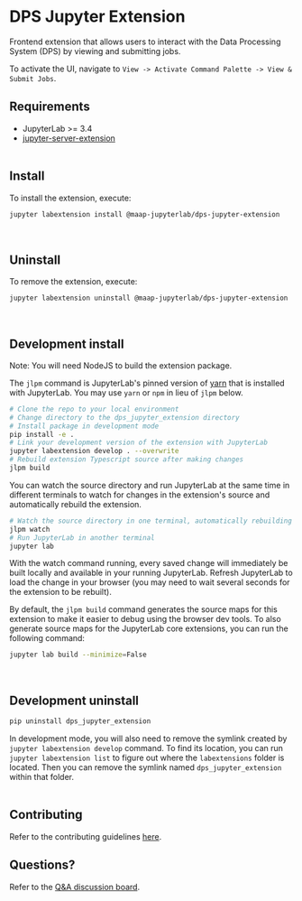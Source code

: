 # DPS Jupyter Extension

Frontend extension that allows users to interact with the Data Processing System (DPS) by viewing and submitting jobs.  

To activate the UI, navigate to `View -> Activate Command Palette -> View & Submit Jobs`.
&nbsp;
## Requirements

- JupyterLab >= 3.4
- [jupyter-server-extension](https://github.com/MAAP-Project/jupyter-server-extension)  
&nbsp;
## Install

To install the extension, execute:

```bash
jupyter labextension install @maap-jupyterlab/dps-jupyter-extension
```  
&nbsp;
## Uninstall

To remove the extension, execute:

```bash
jupyter labextension uninstall @maap-jupyterlab/dps-jupyter-extension
```  
&nbsp;
## Development install

Note: You will need NodeJS to build the extension package.

The `jlpm` command is JupyterLab's pinned version of
[yarn](https://yarnpkg.com/) that is installed with JupyterLab. You may use
`yarn` or `npm` in lieu of `jlpm` below.

```bash
# Clone the repo to your local environment
# Change directory to the dps_jupyter_extension directory
# Install package in development mode
pip install -e .
# Link your development version of the extension with JupyterLab
jupyter labextension develop . --overwrite
# Rebuild extension Typescript source after making changes
jlpm build
```

You can watch the source directory and run JupyterLab at the same time in different terminals to watch for changes in the extension's source and automatically rebuild the extension.

```bash
# Watch the source directory in one terminal, automatically rebuilding when needed
jlpm watch
# Run JupyterLab in another terminal
jupyter lab
```

With the watch command running, every saved change will immediately be built locally and available in your running JupyterLab. Refresh JupyterLab to load the change in your browser (you may need to wait several seconds for the extension to be rebuilt).

By default, the `jlpm build` command generates the source maps for this extension to make it easier to debug using the browser dev tools. To also generate source maps for the JupyterLab core extensions, you can run the following command:

```bash
jupyter lab build --minimize=False
```  
&nbsp;
## Development uninstall

```bash
pip uninstall dps_jupyter_extension
```

In development mode, you will also need to remove the symlink created by `jupyter labextension develop`
command. To find its location, you can run `jupyter labextension list` to figure out where the `labextensions`
folder is located. Then you can remove the symlink named `dps_jupyter_extension` within that folder.  
&nbsp;

## Contributing
Refer to the contributing guidelines [here](https://github.com/MAAP-Project/dps-jupyter-extension/blob/main/CONTRIBUTING.md).

## Questions?
Refer to the [Q&A discussion board](https://github.com/MAAP-Project/dps-jupyter-extension/discussions).
